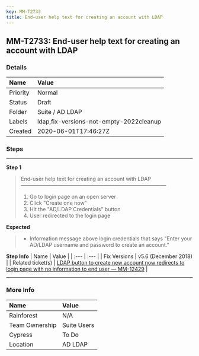 ```yaml
---
key: MM-T2733
title: End-user help text for creating an account with LDAP
---
```


## MM-T2733: End-user help text for creating an account with LDAP

### Details

| Name     | Value                                   |
| :------- | :-------------------------------------- |
| Priority | Normal                                  |
| Status   | Draft                                   |
| Folder   | Suite / AD LDAP                         |
| Labels   | ldap,fix-versions-not-empty-2022cleanup |
| Created  | 2020-06-01T17:46:27Z                    |

### Steps

<hr/>

**Step 1**

> <article>End-user help text for creating an account with LDAP<br>————————————————————————————<ol><li>Go to login page on an open server</li><li>Click "Create one now"</li><li>Hit the "AD/LDAP Credentials" button</li><li>User redirected to the login page</li></ol></article>

**Expected**

> <article><ul><li>Information message above login credentials that says "Enter your AD/LDAP username and password to create an account."</li></ul></article>

**Step Info**
| Name | Value |
| :--- | :--- |
| Fix Versions | v5.6 (December 2018) |
| Related ticket(s) | <a href="https://mattermost.atlassian.net/browse/MM-12429">LDAP button to create new account now redirects to login page with no information to end user — MM-12429</a> |

<hr/>

### More Info

| Name           | Value       |
| :------------- | :---------- |
| Rainforest     | N/A         |
| Team Ownership | Suite Users |
| Cypress        | To Do       |
| Location       | AD LDAP     |
